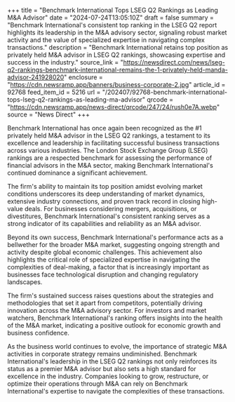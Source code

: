 +++
title = "Benchmark International Tops LSEG Q2 Rankings as Leading M&A Advisor"
date = "2024-07-24T13:05:10Z"
draft = false
summary = "Benchmark International's consistent top ranking in the LSEG Q2 report highlights its leadership in the M&A advisory sector, signaling robust market activity and the value of specialized expertise in navigating complex transactions."
description = "Benchmark International retains top position as privately held M&amp;A advisor in LSEG Q2 rankings, showcasing expertise and success in the industry."
source_link = "https://newsdirect.com/news/lseg-q2-rankings-benchmark-international-remains-the-1-privately-held-manda-advisor-241928020"
enclosure = "https://cdn.newsramp.app/banners/business-corporate-2.jpg"
article_id = 92768
feed_item_id = 5216
url = "/202407/92768-benchmark-international-tops-lseg-q2-rankings-as-leading-ma-advisor"
qrcode = "https://cdn.newsramp.app/news-direct/qrcode/247/24/rush0e7A.webp"
source = "News Direct"
+++

<p>Benchmark International has once again been recognized as the #1 privately held M&A advisor in the LSEG Q2 rankings, a testament to its excellence and leadership in facilitating successful business transactions across various industries. The London Stock Exchange Group (LSEG) rankings are a respected benchmark for assessing the performance of financial advisors in the M&A sector, making Benchmark International's continued dominance a significant achievement.</p><p>The firm's ability to maintain its top position amidst evolving market conditions underscores its deep understanding of market dynamics, extensive industry connections, and proven track record in closing high-value deals. For businesses considering mergers, acquisitions, or divestitures, Benchmark International's consistent ranking serves as a strong indicator of its capabilities and reliability as an M&A advisor.</p><p>Beyond its own success, Benchmark International's performance acts as a bellwether for the broader M&A market, suggesting ongoing strength and activity despite global economic challenges. This achievement also highlights the critical role of specialized expertise in navigating the complexities of deal-making, a factor that is increasingly important as businesses face technological disruption and changing regulatory landscapes.</p><p>The firm's sustained success raises questions about the strategies and methodologies that set it apart from competitors, potentially driving innovation across the M&A advisory sector. For investors and market watchers, Benchmark International's ranking offers insights into the health of the M&A market, indicating a positive outlook for economic growth and business confidence.</p><p>As the business world continues to evolve, the importance of strategic M&A activities in corporate strategy remains undiminished. Benchmark International's leadership in the LSEG Q2 rankings not only reinforces its status as a premier M&A advisor but also sets a high standard for excellence in the industry. Companies looking to grow, restructure, or optimize their operations through M&A can rely on Benchmark International's expertise to navigate the complexities of these transactions.</p>